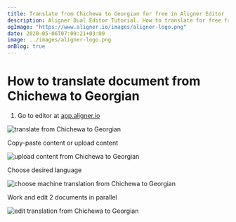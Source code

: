 ```yaml
---
title: Translate from Chichewa to Georgian for free in Aligner Editor
description: Aligner Dual Editor Tutorial. How to translate for free from Chichewa to Georgian. Aligner is multilingual document management platform. 
ogImage: "https://www.aligner.io/images/aligner-logo.png"
date: 2020-05-06T07:09:21+03:00
image: ../images/aligner-logo.png
onBlog: true
---
```


# How to translate document from Chichewa to Georgian

1. Go to editor at [app.aligner.io](https://app.aligner.io "Aligner App web page")

![translate from Chichewa to Georgian](../aligner-blank-editor.png "translate from Chichewa to Georgian")

Copy-paste content or upload content

![upload content from Chichewa to Georgian](../aligner-uploaded-document.png "upload content from Chichewa to Georgian")

Choose desired language

![choose machine translation from Chichewa to Georgian](../aligner-language-dropdown.png "choose machine translation from Chichewa to Georgian")

Work and edit 2 documents in parallel

![edit translation from Chichewa to Georgian](../aligner-double-sitded-editor.png "edit translation from Chichewa to Georgian")

